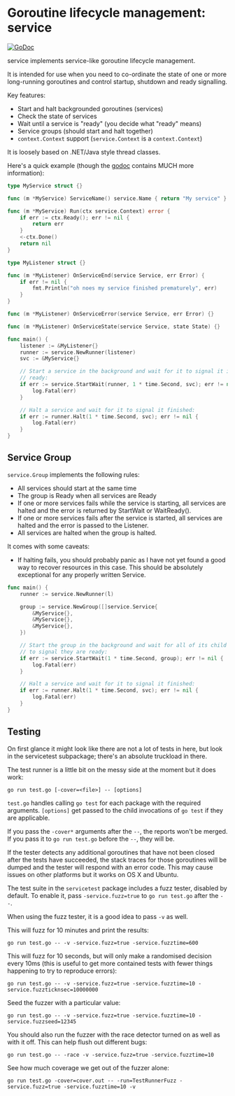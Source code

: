 Goroutine lifecycle management: service
=======================================

[![GoDoc](https://godoc.org/github.com/shabbyrobe/go-service?status.svg)](https://godoc.org/github.com/shabbyrobe/go-service)

service implements service-like goroutine lifecycle management.

It is intended for use when you need to co-ordinate the state of one or more
long-running goroutines and control startup, shutdown and ready signalling.

Key features:

- Start and halt backgrounded goroutines (services)
- Check the state of services
- Wait until a service is "ready" (you decide what "ready" means)
- Service groups (should start and halt together)
- `context.Context` support (`service.Context` is a `context.Context`)


It is loosely based on .NET/Java style thread classes.

Here's a quick example (though the
[godoc](https://godoc.org/github.com/shabbyrobe/go-service) contains MUCH
more information):

```go
type MyService struct {}

func (m *MyService) ServiceName() service.Name { return "My service" }

func (m *MyService) Run(ctx service.Context) error {
    if err := ctx.Ready(); err != nil {
        return err
    }
    <-ctx.Done()
    return nil
}

type MyListener struct {}

func (m *MyListener) OnServiceEnd(service Service, err Error) {
    if err != nil {
        fmt.Println("oh noes my service finished prematurely", err)
    }
}

func (m *MyListener) OnServiceError(service Service, err Error) {}

func (m *MyListener) OnServiceState(service Service, state State) {}

func main() {
    listener := &MyListener{}
    runner := service.NewRunner(listener)
    svc := &MyService{}

    // Start a service in the background and wait for it to signal it is
    // ready:
    if err := service.StartWait(runner, 1 * time.Second, svc); err != nil {
        log.Fatal(err)
    }

    // Halt a service and wait for it to signal it finished:
    if err := runner.Halt(1 * time.Second, svc); err != nil {
        log.Fatal(err)
    }
}
```


Service Group
-------------

`service.Group` implements the following rules:

- All services should start at the same time
- The group is Ready when all services are Ready
- If one or more services fails while the service is starting, all services are halted and the
  error is returned by StartWait or WaitReady().
- If one or more services fails after the service is started, all services are halted and the
  error is passed to the Listener.
- All services are halted when the group is halted.

It comes with some caveats:

- If halting fails, you should probably panic as I have not yet found a good
  way to recover resources in this case. This should be absolutely exceptional
  for any properly written Service.


```go
func main() {
    runner := service.NewRunner(l)

    group := service.NewGroup([]service.Service{
        &MyService{},
        &MyService{},
        &MyService{},
    })

    // Start the group in the background and wait for all of its child services
    // to signal they are ready:
    if err := service.StartWait(1 * time.Second, group); err != nil {
        log.Fatal(err)
    }

    // Halt a service and wait for it to signal it finished:
    if err := runner.Halt(1 * time.Second, svc); err != nil {
        log.Fatal(err)
    }
}
```


Testing
-------

On first glance it might look like there are not a lot of tests in here, but
look in the servicetest subpackage; there's an absolute truckload in there.

The test runner is a little bit on the messy side at the moment but it does
work:

    go run test.go [-cover=<file>] -- [options]

`test.go` handles calling `go test` for each package with the required
arguments. `[options]` get passed to the child invocations of `go test` if they
are applicable.

If you pass the `-cover*` arguments after the `--`, the reports won't be
merged. If you pass it to `go run test.go` before the `--`, they will be.

If the tester detects any additional goroutines that have not been closed after
the tests have succeeded, the stack traces for those goroutines will be dumped
and the tester will respond with an error code. This may cause issues on other
platforms but it works on OS X and Ubuntu.

The test suite in the `servicetest` package includes a fuzz tester, disabled by
default. To enable it, pass `-service.fuzz=true` to `go run test.go` after the
`--`.

When using the fuzz tester, it is a good idea to pass `-v` as well.

This will fuzz for 10 minutes and print the results:

    go run test.go -- -v -service.fuzz=true -service.fuzztime=600

This will fuzz for 10 seconds, but will only make a randomised decision every
10ms (this is useful to get more contained tests with fewer things happening to
try to reproduce errors):

    go run test.go -- -v -service.fuzz=true -service.fuzztime=10 -service.fuzzticknsec=10000000

Seed the fuzzer with a particular value:

    go run test.go -- -v -service.fuzz=true -service.fuzztime=10 -service.fuzzseed=12345

You should also run the fuzzer with the race detector turned on as well as with
it off. This can help flush out different bugs:

    go run test.go -- -race -v -service.fuzz=true -service.fuzztime=10

See how much coverage we get out of the fuzzer alone:

    go run test.go -cover=cover.out -- -run=TestRunnerFuzz -service.fuzz=true -service.fuzztime=10 -v

